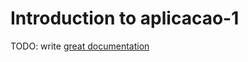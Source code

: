 # Introduction to aplicacao-1

TODO: write [great documentation](http://jacobian.org/writing/what-to-write/)
